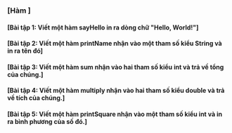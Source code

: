 ### [Hàm ]

#### [Bài tập 1: Viết một hàm sayHello in ra dòng chữ "Hello, World!"]
#### [Bài tập 2: Viết một hàm printName nhận vào một tham số kiểu String và in ra tên đó]
#### [Bài tập 3: Viết một hàm sum nhận vào hai tham số kiểu int và trả về tổng của chúng.]
#### [Bài tập 4: Viết một hàm multiply nhận vào hai tham số kiểu double và trả về tích của chúng.]
#### [Bài tập 5: Viết một hàm printSquare nhận vào một tham số kiểu int và in ra bình phương của số đó.]
